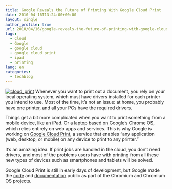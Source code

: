 ```yaml
---
title: Google Reveals the Future of Printing With Google Cloud Print
date: 2010-04-16T13:24:00+00:00
layout: single
author_profile: true
url: 2010/04/16/google-reveals-the-future-of-printing-with-google-cloud-print/
tags:
  - Cloud
  - Google
  - google cloud
  - google cloud print
  - ipad
  - printing
lang: en
categories: 
  - techblog
---
```

[![cloud_print](http://lh4.ggpht.com/_vaUVXcmC3OI/S8heGgw5TpI/AAAAAAAAB-c/qk-X6SXWjAA/cloud_print_thumb%5B3%5D.jpg?imgmax=800 "cloud_print")](http://lh6.ggpht.com/_vaUVXcmC3OI/S8heEurXqiI/AAAAAAAAB-Y/Rc-qdPJxmH0/s1600-h/cloud_print%5B5%5D.jpg) Whenever you want to print out a document, you rely on your local operating system, which must have drivers installed for each printer you intend to use. Most of the time, it’s not an issue: at home, you probably have one printer, and all your PCs have the required drivers. 

Things get a bit more complicated when you want to print something from a mobile device, like an iPad. Or a laptop based on Google’s Chrome OS, which relies entirely on web apps and services. This is why Google is working on [Google Cloud Print](http://blog.chromium.org/2010/04/new-approach-to-printing.html), a service that enables “any application (web, desktop, or mobile) on any device to print to any printer.” 

It’s an amazing idea. If print jobs are handled in the cloud, you don’t need drivers, and most of the problems users have with printing from all these new types of devices such as smartphones and tablets will be solved. 

Google Cloud Print is still in early days of development, but Google made the [code](http://codereview.chromium.org/1566047/show) and [documentation](http://code.google.com/apis/cloudprint/docs/overview.html) public as part of the Chromium and Chromium OS projects.